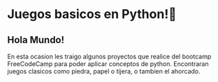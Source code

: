 # Juegos basicos en Python!🐍

## Hola Mundo!

En esta ocasion les traigo algunos proyectos que realice del bootcamp FreeCodeCamp para poder aplicar conceptos de python. Encontraran juegos clasicos como piedra, papel o tijera, o tambien el ahorcado.
